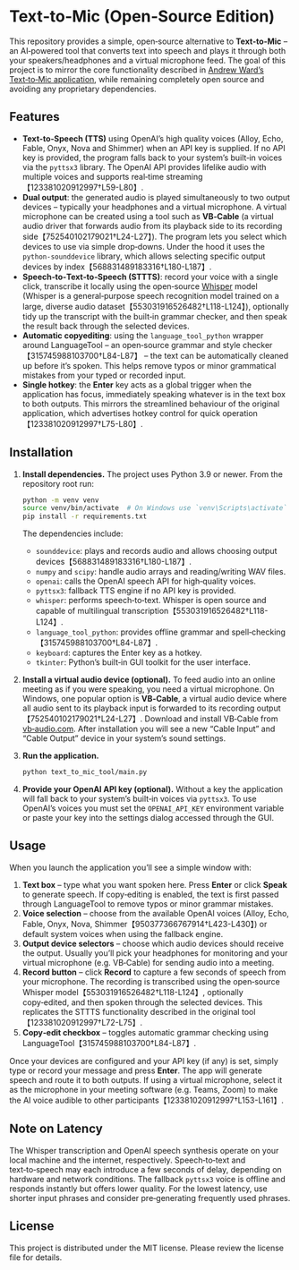 # Text‑to‑Mic (Open‑Source Edition)

This repository provides a simple, open‑source alternative to **Text‑to‑Mic** – an AI‑powered tool that converts text into speech and plays it through both your speakers/headphones and a virtual microphone feed.  The goal of this project is to mirror the core functionality described in [Andrew Ward’s Text‑to‑Mic application](https://www.scorchsoft.com/blog/text-to-mic-for-meetings/), while remaining completely open source and avoiding any proprietary dependencies.

## Features

- **Text‑to‑Speech (TTS)** using OpenAI’s high quality voices (Alloy, Echo, Fable, Onyx, Nova and Shimmer) when an API key is supplied.  If no API key is provided, the program falls back to your system’s built‑in voices via the `pyttsx3` library.  The OpenAI API provides lifelike audio with multiple voices and supports real‑time streaming【123381020912997†L59-L80】.
- **Dual output**: the generated audio is played simultaneously to two output devices – typically your headphones and a virtual microphone.  A virtual microphone can be created using a tool such as **VB‑Cable** (a virtual audio driver that forwards audio from its playback side to its recording side【752540102179021†L24-L27】).  The program lets you select which devices to use via simple drop‑downs.  Under the hood it uses the `python‑sounddevice` library, which allows selecting specific output devices by index【568831489183316†L180-L187】.
- **Speech‑to‑Text‑to‑Speech (STTTS)**: record your voice with a single click, transcribe it locally using the open‑source [Whisper](https://github.com/openai/whisper) model (Whisper is a general‑purpose speech recognition model trained on a large, diverse audio dataset【553031916526482†L118-L124】), optionally tidy up the transcript with the built‑in grammar checker, and then speak the result back through the selected devices.
- **Automatic copyediting**: using the `language_tool_python` wrapper around LanguageTool – an open‑source grammar and style checker【315745988103700†L84-L87】 – the text can be automatically cleaned up before it’s spoken.  This helps remove typos or minor grammatical mistakes from your typed or recorded input.
- **Single hotkey**: the **Enter** key acts as a global trigger when the application has focus, immediately speaking whatever is in the text box to both outputs.  This mirrors the streamlined behaviour of the original application, which advertises hotkey control for quick operation【123381020912997†L75-L80】.

## Installation

1. **Install dependencies.**  The project uses Python 3.9 or newer.  From the repository root run:

   ```bash
   python -m venv venv
   source venv/bin/activate  # On Windows use `venv\Scripts\activate`
   pip install -r requirements.txt
   ```

   The dependencies include:

   - `sounddevice`: plays and records audio and allows choosing output devices【568831489183316†L180-L187】.
   - `numpy` and `scipy`: handle audio arrays and reading/writing WAV files.
   - `openai`: calls the OpenAI speech API for high‑quality voices.
   - `pyttsx3`: fallback TTS engine if no API key is provided.
   - `whisper`: performs speech‑to‑text.  Whisper is open source and capable of multilingual transcription【553031916526482†L118-L124】.
   - `language_tool_python`: provides offline grammar and spell‑checking【315745988103700†L84-L87】.
   - `keyboard`: captures the Enter key as a hotkey.
   - `tkinter`: Python’s built‑in GUI toolkit for the user interface.

2. **Install a virtual audio device (optional).**  To feed audio into an online meeting as if you were speaking, you need a virtual microphone.  On Windows, one popular option is **VB‑Cable**, a virtual audio device where all audio sent to its playback input is forwarded to its recording output【752540102179021†L24-L27】.  Download and install VB‑Cable from [vb‑audio.com](https://vb-audio.com/Cable/).  After installation you will see a new “Cable Input” and “Cable Output” device in your system’s sound settings.

3. **Run the application.**

   ```bash
   python text_to_mic_tool/main.py
   ```

4. **Provide your OpenAI API key (optional).**  Without a key the application will fall back to your system’s built‑in voices via `pyttsx3`.  To use OpenAI’s voices you must set the `OPENAI_API_KEY` environment variable or paste your key into the settings dialog accessed through the GUI.

## Usage

When you launch the application you’ll see a simple window with:

1. **Text box** – type what you want spoken here.  Press **Enter** or click **Speak** to generate speech.  If copy‑editing is enabled, the text is first passed through LanguageTool to remove typos or minor grammar mistakes.
2. **Voice selection** – choose from the available OpenAI voices (Alloy, Echo, Fable, Onyx, Nova, Shimmer【950377366767914†L423-L430】) or default system voices when using the fallback engine.
3. **Output device selectors** – choose which audio devices should receive the output.  Usually you’ll pick your headphones for monitoring and your virtual microphone (e.g. VB‑Cable) for sending audio into a meeting.
4. **Record button** – click **Record** to capture a few seconds of speech from your microphone.  The recording is transcribed using the open‑source Whisper model【553031916526482†L118-L124】, optionally copy‑edited, and then spoken through the selected devices.  This replicates the STTTS functionality described in the original tool【123381020912997†L72-L75】.
5. **Copy‑edit checkbox** – toggles automatic grammar checking using LanguageTool【315745988103700†L84-L87】.

Once your devices are configured and your API key (if any) is set, simply type or record your message and press **Enter**.  The app will generate speech and route it to both outputs.  If using a virtual microphone, select it as the microphone in your meeting software (e.g. Teams, Zoom) to make the AI voice audible to other participants【123381020912997†L153-L161】.

## Note on Latency

The Whisper transcription and OpenAI speech synthesis operate on your local machine and the internet, respectively.  Speech‑to‑text and text‑to‑speech may each introduce a few seconds of delay, depending on hardware and network conditions.  The fallback `pyttsx3` voice is offline and responds instantly but offers lower quality.  For the lowest latency, use shorter input phrases and consider pre‑generating frequently used phrases.

## License

This project is distributed under the MIT license.  Please review the license file for details.
